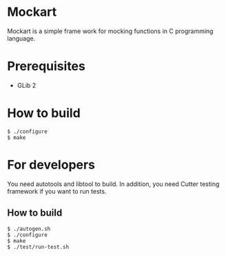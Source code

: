  Mockart
=========

Mockart is a simple frame work for mocking functions in C programming
language.

 Prerequisites
===============

  * GLib 2

 How to build
==============

    $ ./configure
    $ make

 For developers
================

You need autotools and libtool to build. In addition, you need Cutter
testing framework if you want to run tests.

 How to build
--------------

    $ ./autogen.sh
    $ ./configure
    $ make
    $ ./test/run-test.sh

